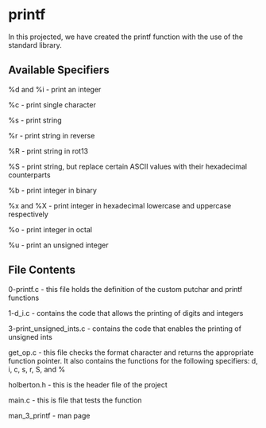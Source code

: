 # printf

In this projected, we have created the printf function with the use of the standard library.

## Available Specifiers

%d and %i - print an integer

%c - print single character

%s - print string

%r - print string in reverse

%R - print string in rot13

%S - print string, but replace certain ASCII values with their hexadecimal counterparts

%b - print integer in binary

%x and %X - print integer in hexadecimal lowercase and uppercase respectively

%o - print integer in octal

%u - print an unsigned integer

## File Contents

0-printf.c - this file holds the definition of the custom putchar and printf functions

1-d_i.c - contains the code that allows the printing of digits and integers

3-print_unsigned_ints.c - contains the code that enables the printing of unsigned ints

get_op.c - this file checks the format character and returns the appropriate function pointer. It also contains the functions for the following specifiers: d, i, c, s, r, S, and %

holberton.h - this is the header file of the project

main.c - this is file that tests the function

man_3_printf - man page
